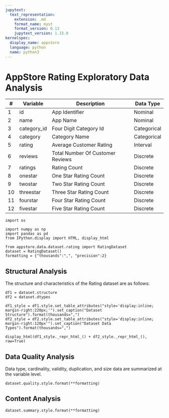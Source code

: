 ```yaml
---
jupytext:
  text_representation:
    extension: .md
    format_name: myst
    format_version: 0.13
    jupytext_version: 1.15.0
kernelspec:
  display_name: appstore
  language: python
  name: python3
---
```


# AppStore Rating Exploratory Data Analysis


| #  | Variable    | Description                      | Data Type   |
|----|-------------|----------------------------------|-------------|
| 1  | id          | App Identifier                   | Nominal     |
| 2  | name        | App Name                         | Nominal     |
| 3  | category_id | Four Digit Category Id           | Categorical |
| 4  | category    | Category Name                    | Categorical |
| 5  | rating      | Average Customer Rating          | Interval    |
| 6  | reviews     | Total Number Of Customer Reviews | Discrete    |
| 7  | ratings     | Rating Count                     | Discrete    |
| 8  | onestar     | One Star Rating Count            | Discrete    |
| 9  | twostar     | Two Star Rating Count            | Discrete    |
| 10 | threestar   | Three Star Rating Count          | Discrete    |
| 11 | fourstar    | Four Star Rating Count           | Discrete    |
| 12 | fivestar    | Five Star Rating Count           | Discrete    |

```{code-cell} ipython3
import os

import numpy as np
import pandas as pd
from IPython.display import HTML, display_html

from appstore.data.dataset.rating import RatingDataset
dataset = RatingDataset()
formatting = {"thousands":",", "precision":2}
```

## Structural Analysis
The structure and characteristics of the Rating dataset are as follows:

```{code-cell} ipython3
df1 = dataset.structure
df2 = dataset.dtypes

df1_style = df1.style.set_table_attributes("style='display:inline; margin-right:220px;'").set_caption("Dataset Structure").format(thousands=",")
df2_style = df2.style.set_table_attributes("style='display:inline; margin-right:120px'").set_caption("Dataset Data Types").format(thousands=",")

display_html(df1_style._repr_html_() + df2_style._repr_html_(), raw=True)
```

## Data Quality Analysis
Data type, cardinality, validity, duplication, and size data are summarized at the variable level.

```{code-cell} ipython3
dataset.quality.style.format(**formatting)
```

## Content Analysis

```{code-cell} ipython3
dataset.summary.style.format(**formatting)
```
